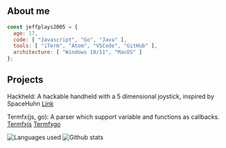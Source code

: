 ## About me
```js
const jeffplays2005 = {
  age: 17,
  code: [ "Javascript", "Go", "Java" ],
  tools: [ "iTerm", "Atom", "VSCode", "GitHub" ],
  architecture: [ "Windows 10/11", "MacOS" ]
};
```

## Projects
Hackheld: A hackable handheld with a 5 dimensional joystick, inspired by SpaceHuhn
[Link](https://github.com/jeffplays2005/Hackheld)

Termfx(js, go): A parser which support variable and functions as callbacks.
[Termfxjs](https://www.npmjs.com/package/termfx) [Termfxgo](https://github.com/jeffplays2005/termfx)

![Languages used](https://github-readme-stats.vercel.app/api/top-langs/?username=jeffplays2005&layout=compact&theme=dark)
![Github stats](https://github-readme-stats.vercel.app/api?username=jeffplays2005&show_icons=true&theme=dark&hide_title=true)
